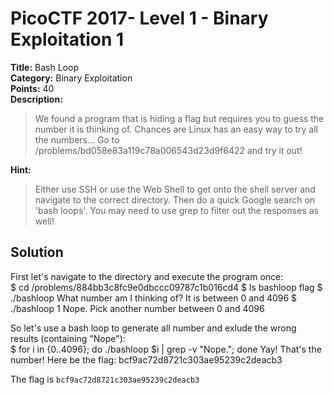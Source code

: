 # PicoCTF 2017- Level 1 - Binary Exploitation 1

**Title:** Bash Loop  
**Category:** Binary Exploitation  
**Points:** 40  
**Description:**

>We found a program that is hiding a flag but requires you to guess the number it is thinking of. Chances are Linux has an easy way to try all the numbers... Go to /problems/bd058e83a119c78a006543d23d9f6422 and try it out!

**Hint:**

>Either use SSH or use the Web Shell to get onto the shell server and navigate to the correct directory. Then do a quick Google search on 'bash loops'. You may need to use grep to filter out the responses as well!

## Solution

First let's navigate to the directory and execute the program once:  
	$ cd /problems/884bb3c8fc9e0dbccc09787c1b016cd4
	$ ls
	bashloop  flag
	$ ./bashloop
	What number am I thinking of? It is between 0 and 4096
	$ ./bashloop 1
	Nope. Pick another number between 0 and 4096

So let's use a bash loop to generate all number and exlude the wrong results (containing "Nope"):  
	$ for i in {0..4096}; do ./bashloop $i | grep -v "Nope."; done
	Yay! That's the number! Here be the flag: bcf9ac72d8721c303ae95239c2deacb3


The flag is `bcf9ac72d8721c303ae95239c2deacb3`